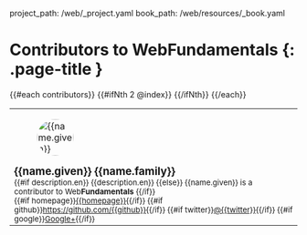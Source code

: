 project_path: /web/_project.yaml
book_path: /web/resources/_book.yaml


<style>
.wf-byline h3 {margin: 0;}
.wf-byline .attempt-left {margin: 0 16px 16px 0;}
.wf-byline img {border-radius: 100%; width: 64px;}
.wf-byline .wf-byline-desc {font-size: smaller;}
.wf-byline .wf-byline-social {font-size: smaller;}
</style>

# Contributors to WebFundamentals {: .page-title }

<table class="columns responsive">
  <tr>
    {{#each contributors}}
    <td class="wf-byline" id="{{@key}}">
      <div class="attempt-left">
        <figure>
          <img src="/web/images/contributors/{{photo}}.jpg" alt="{{name.given}} {{name.family}}">
        </figure>
      </div>
      <section class="wf-byline-meta">
        <h3>{{name.given}} {{name.family}}</h3>
        <div class="wf-byline-desc">
          {{#if description.en}}
            {{description.en}}
          {{else}}
            {{name.given}} is a contributor to Web<b>Fundamentals</b>
          {{/if}}
        </div>
        <!--
        <div class="wf-roles">
          Roles:
          {{#inArray role "engineer"}}<span class="material-icons">bug report</span>{{/inArray}}
          {{#inArray role "author"}}<span class="material-icons">create</span>{{/inArray}}
          {{#inArray role "contributor"}}<span class="material-icons">feedback</span>{{/inArray}}
          {{#inArray role "translator"}}<span class="material-icons">language</span>{{/inArray}}
        </div>
        -->
        <div class="wf-byline-social">
          {{#if homepage}}<a href="{{homepage}}" class="wf-homepage">{{homepage}}</a>{{/if}}
          {{#if github}}<a href="https://github.com/{{github}}" class="wf-homepage">https://github.com/{{github}}</a>{{/if}}
          {{#if twitter}}<a href="https://twitter.com/{{twitter}}" class="wf-twitter">@{{twitter}}</a>{{/if}}
          {{#if google}}<a href="https://plus.google.com/{{google}}" class="wf-googleplus">Google+</a>{{/if}}
        </div>
      </section>
    </td>
    {{#ifNth 2 @index}}
    </tr>
    <tr>
    {{/ifNth}}
    {{/each}}
</table>
